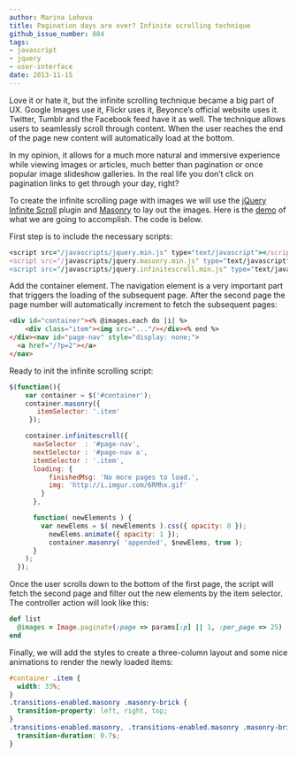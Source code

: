 ```yaml
---
author: Marina Lohova
title: Pagination days are over? Infinite scrolling technique
github_issue_number: 884
tags:
- javascript
- jquery
- user-interface
date: 2013-11-15
---
```




Love it or hate it, but the infinite scrolling technique became a big part of UX. Google Images use it, Flickr uses it, Beyonce’s official website uses it. Twitter, Tumblr and the Facebook feed have it as well. The technique allows users to seamlessly scroll through content. When the user reaches the end of the page new content will automatically load at the bottom.

In my opinion, it allows for a much more natural and immersive experience while viewing images or articles, much better than pagination or once popular image slideshow galleries. In the real life you don’t click on pagination links to get through your day, right?

To create the infinite scrolling page with images we will use the [jQuery Infinite Scroll](https://github.com/paulirish/infinite-scroll) plugin and [Masonry](https://masonry.desandro.com/) to lay out the images. Here is the [demo](https://infinite-scroll.com/demo/masonry/) of what we are going to accomplish. The code is below.

First step is to include the necessary scripts:

```ruby
<script src="/javascripts/jquery.min.js" type="text/javascript"></script>
<script src="/javascripts/jquery.masonry.min.js" type="text/javascript"></script>
<script src="/javascripts/jquery.infinitescroll.min.js" type="text/javascript"></script>
```

Add the container element. The navigation element is a very important part that triggers the loading of the subsequent page. After the second page the page number will automatically increment to fetch the subsequent pages:

```html
<div id="container"><% @images.each do |i| %>
    <div class="item"><img src="..."/></div><% end %>
</div><nav id="page-nav" style="display: none;">
  <a href="/?p=2"></a>
</nav>
```

Ready to init the infinite scrolling script:

```javascript
$(function(){
    var container = $('#container');
    container.masonry({
       itemSelector: '.item'
     });

    container.infinitescroll({
      navSelector  : '#page-nav', 
      nextSelector : '#page-nav a',
      itemSelector : '.item',
      loading: {
          finishedMsg: 'No more pages to load.',
          img: 'http://i.imgur.com/6RMhx.gif'
        }
      },

      function( newElements ) {
        var newElems = $( newElements ).css({ opacity: 0 });
          newElems.animate({ opacity: 1 });
          container.masonry( 'appended', $newElems, true );
      }
    );
  });
```

Once the user scrolls down to the bottom of the first page, the script will fetch the second page and filter out the new elements by the item selector. The controller action will look like this:

```ruby
def list
  @images = Image.paginate(:page => params[:p] || 1, :per_page => 25)
end
```

Finally, we will add the styles to create a three-column layout and some nice animations to render the newly loaded items:

```css
#container .item {
  width: 33%;
}
.transitions-enabled.masonry .masonry-brick {
  transition-property: left, right, top;
}
.transitions-enabled.masonry, .transitions-enabled.masonry .masonry-brick {
  transition-duration: 0.7s;
}
```

